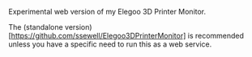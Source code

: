 Experimental web version of my Elegoo 3D Printer Monitor.

The (standalone version)[https://github.com/ssewell/Elegoo3DPrinterMonitor] is recommended unless you have a specific need to run this as a web service.
